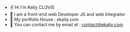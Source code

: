 - ✌️ Hi I'm Kelly CLOVIS
- 👀 I am a front-end web Developer JS and web Integrator
- 🌱 My portfolio House : ekaily.com
- 💞️ You can contact me by email at : contact@ekaily.com
